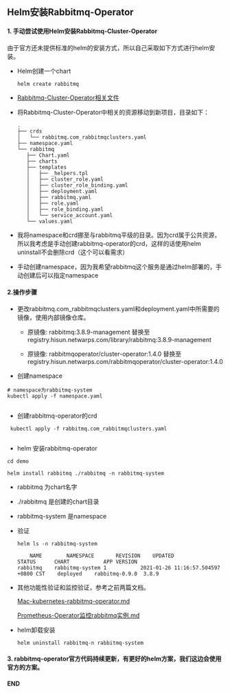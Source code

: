 ## Helm安装Rabbitmq-Operator

#### 1. 手动尝试使用Helm安装Rabbitmq-Cluster-Operator

由于官方还未提供标准的helm的安装方式，所以自己采取如下方式进行helm安装。

- Helm创建一个chart

  ```
  helm create rabbitmq
  
  ```
- [Rabbitmq-Cluster-Operator相关文件](https://github.com/rabbitmq/cluster-operator/tree/main/config)
- 将Rabbitmq-Cluster-Operator中相关的资源移动到新项目，目录如下：

     ```
     .
	├── crds
	│   └── rabbitmq.com_rabbitmqclusters.yaml
	├── namespace.yaml
	└── rabbitmq
	    ├── Chart.yaml
	    ├── charts
	    ├── templates
	    │   ├── _helpers.tpl
	    │   ├── cluster_role.yaml
	    │   ├── cluster_role_binding.yaml
	    │   ├── deployment.yaml
	    │   ├── rabbitmq.yaml
	    │   ├── role.yaml
	    │   ├── role_binding.yaml
	    │   └── service_account.yaml
	    └── values.yaml
    
     ```
     
 - 我将namespace和crd挪至与rabbitmq平级的目录。因为crd属于公共资源，所以我考虑是手动创建rabbitmq-operator的crd，这样的话使用helm uninstall不会删除crd（这个可以看需求）
 - 手动创建namespace，因为我希望rabbitmq这个服务是通过helm部署的，手动创建后可以指定namespace
 
#### 2.操作步骤

- 更改rabbitmq.com_rabbitmqclusters.yaml和deployment.yaml中所需要的镜像，使用内部镜像仓库。
	
  - 原镜像: rabbitmq:3.8.9-management 替换至  registry.hisun.netwarps.com/library/rabbitmq:3.8.9-management

  - 原镜像: rabbitmqoperator/cluster-operator:1.4.0 替换至  registry.hisun.netwarps.com/rabbitmqoperator/cluster-operator:1.4.0
  
- 创建namespace

 ```
 # namespace为rabbitmq-system
 kubectl apply -f namespace.yaml
 	
 ```

- 创建rabbitmq-operator的crd
	
 ```
  kubectl apply -f rabbitmq.com_rabbitmqclusters.yaml
  
 ```
 
- helm 安装rabbitmq-operator

 ```
 cd demo
 
 helm install rabbitmq ./rabbitmq -n rabbitmq-system

 ```
 
 - rabbitmq 为chart名字
 
 - ./rabbitmq 是创建的chart目录
 
 - rabbitmq-system 是namespace

- 验证

	```
	helm ls -n rabbitmq-system
    	
    	NAME    	NAMESPACE      	REVISION	UPDATED                             	STATUS  	CHART         	APP VERSION
    rabbitmq	rabbitmq-system	1       	2021-01-26 11:16:57.504597 +0800 CST	deployed	rabbitmq-0.9.0	3.8.9
	
	```


	
- 其他功能性验证和监控验证，参考之前两篇文档。
	
	[Mac-kubernetes-rabbitmq-operator.md](https://github.com/paradeum-team/operator-env/blob/main/rabbitmq-operator/Mac-kubernetes-rabbitmq-operator.md)
	
	[Prometheus-Operator监控rabbitmq实例.md](https://github.com/paradeum-team/operator-env/blob/main/rabbitmq-operator/Prometheus-Operator%E7%9B%91%E6%8E%A7rabbitmq%E5%AE%9E%E4%BE%8B.md)
 
- helm卸载安装

	```
	helm uninstall rabbitmq-n rabbitmq-system
	
	```
	
#### 3. rabbitmq-operator官方代码持续更新，有更好的helm方案，我们这边会使用官方的方案。
#### END